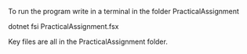 

To run the program write in a terminal in the folder PracticalAssignment 


dotnet fsi PracticalAssignment.fsx 

Key files are all in the PracticalAssignment folder.